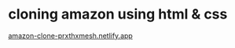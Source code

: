 # cloning amazon using html & css
[amazon-clone-prxthxmesh.netlify.app](amazon-clone-prxthxmesh.netlify.app)
